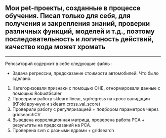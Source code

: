 ## Мои pet-проекты, созданные в процессе обучения. Писал только для себя, для получения и закрепления знаний, проверки различных функций, моделей и т.д., поэтому последовательность и логичность действий, качество кода может хромать 
___
Репозиторий содержит в себе следующие файлы:
- Задача регрессии, предсказание стоимости автомобилей. 
Что было сделано:
1. Категоризовали признаки с помощью OHE, отнормировали данные с помощью RobustScaler
2. Проверили работу sklearn linear, sgdregress на кросс валидации (KFold вручную и sklearn.cross_val_score)
3. Проверили работу с регуляризацией + подбором параметров через gridsearchCV
4. Выведена корреляционная матрица, проверена работа PCA + результаты на предсказаний на PCA.
5. Проверена svm с разными ядрами + gridsearch
